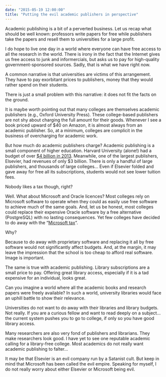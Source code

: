 ```yaml
---
date: "2015-05-19 12:00:00"
title: "Putting the evil academic publishers in perspective"
---
```




Academic publishing is a bit of a perverted business. Let us recap what should be well known: professors write papers for free while publishers take the papers and resell them to universities for a large profit. 

I do hope to live one day in a world where everyone can have free access to all the research in the world. There is irony in the fact that the Internet gives us free access to junk and informercials, but asks us to pay for high-quality government-sponsored sources. Sadly, that is what we have right now.

A common narrative is that universities are victims of this arrangement. They have to pay exorbitant prices to publishers, money that they would rather spend on their students.

There is just a small problem with this narrative: it does not fit the facts on the ground.

It is maybe worth pointing out that many colleges are themselves academic publishers (e.g., Oxford University Press). These college-based publishers are not shy about charging the full amount for their goods. Whenever I see a book priced upward of $40 on Amazon, it is almost always from an academic publisher. So, at a minimum, colleges are complicit in the business of overcharging for academic work.

But how much do academic publishers charge? Academic publishing is a small component of higher education. Harvard University (alone!) had a budget of over [$4 billion in 2013](http://www.bostonglobe.com/business/2013/11/09/harvard-operating-deficit-rises-million/Ek9Usxk19Ih9bZ3znXV3EI/story.html#). Meanwhile, one of the largest publishers, Elsevier, had revenues of only $3 billion. There is only a handful of large publishers, and thousands of large colleges&hellip; Even if Elsevier folded and gave away for free all its subscriptions, students would not see lower tuition fees.

Nobody likes a tax though, right?

Well. What about Microsoft and Oracle licences? Most colleges rely on Microsoft software to operate when they could as easily use free software to achieve much of the same goals. And, let us be honest, most colleges could replace their expensive Oracle software by a free alternative (PostgreSQL) with no lasting consequences. Yet few colleges have decided to do away with the &ldquo;[Microsoft tax](https://en.wikipedia.org/wiki/Bundling_of_Microsoft_Windows)&ldquo;.

Why?

Because to do away with proprietary software and replacing it all by free software would not significantly affect budgets. And, at the margin, it may leave the impression that the school is too cheap to afford real software. Image is important.

The same is true with academic publishing. Library subscriptions are a small price to pay. Offering great library access, especially if it is a tad expensive for an individual, looks great.

Can you imagine a world where all the academic books and research papers were freely available? In such a world, university libraries would face an uphill battle to show their relevance.

Universities do not want to do away with their libraries and library budgets. Not really. If you are a curious fellow and want to read deeply on a subject&hellip; the current system pushes you to go to college, if only so you have good library access.

Many researchers are also very fond of publishers and librarians. They make researchers look good. I have yet to see one reputable academic calling for a library-free college. Most academics do not really want academic publishing to falter&hellip;

It may be that Elsevier is an evil company run by a Satanist cult. But keep in mind that Microsoft has been called the evil empire. Speaking for myself, I do not really worry about either Elsevier or Microsoft being evil. 

